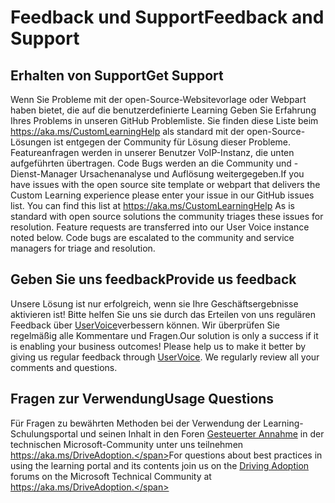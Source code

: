 # <a name="feedback-and-support"></a><span data-ttu-id="47eaf-101">Feedback und Support</span><span class="sxs-lookup"><span data-stu-id="47eaf-101">Feedback and Support</span></span>

## <a name="get-support"></a><span data-ttu-id="47eaf-102">Erhalten von Support</span><span class="sxs-lookup"><span data-stu-id="47eaf-102">Get Support</span></span>

<span data-ttu-id="47eaf-p101">Wenn Sie Probleme mit der open-Source-Websitevorlage oder Webpart haben bietet, die auf die benutzerdefinierte Learning Geben Sie Erfahrung Ihres Problems in unseren GitHub Problemliste.  Sie finden diese Liste beim https://aka.ms/CustomLearningHelp als standard mit der open-Source-Lösungen ist entgegen der Community für Lösung dieser Probleme.  Featureanfragen werden in unserer Benutzer VoIP-Instanz, die unten aufgeführten übertragen.  Code Bugs werden an die Community und -Dienst-Manager Ursachenanalyse und Auflösung weitergegeben.</span><span class="sxs-lookup"><span data-stu-id="47eaf-p101">If you have issues with the open source site template or webpart that delivers the Custom Learning experience please enter your issue in our GitHub issues list.  You can find this list at https://aka.ms/CustomLearningHelp  As is standard with open source solutions the community triages these issues for resolution.  Feature requests are transferred into our User Voice instance noted below.  Code bugs are escalated to the community and service managers for triage and resolution.</span></span>  

## <a name="provide-us-feedback"></a><span data-ttu-id="47eaf-107">Geben Sie uns feedback</span><span class="sxs-lookup"><span data-stu-id="47eaf-107">Provide us feedback</span></span>

<span data-ttu-id="47eaf-p102">Unsere Lösung ist nur erfolgreich, wenn sie Ihre Geschäftsergebnisse aktivieren ist!  Bitte helfen Sie uns sie durch das Erteilen von uns regulären Feedback über [UserVoice](https://microsoftteams.uservoice.com/forums/913429-learning-solutions)verbessern können.  Wir überprüfen Sie regelmäßig alle Kommentare und Fragen.</span><span class="sxs-lookup"><span data-stu-id="47eaf-p102">Our solution is only a success if it is enabling your business outcomes!  Please help us to make it better by giving us regular feedback through  [UserVoice](https://microsoftteams.uservoice.com/forums/913429-learning-solutions).  We regularly review all your comments and questions.</span></span>

## <a name="usage-questions"></a><span data-ttu-id="47eaf-111">Fragen zur Verwendung</span><span class="sxs-lookup"><span data-stu-id="47eaf-111">Usage Questions</span></span>

<span data-ttu-id="47eaf-112">Für Fragen zu bewährten Methoden bei der Verwendung der Learning-Schulungsportal und seinen Inhalt in den Foren [Gesteuerter Annahme](https://aka.ms/DriveAdoption) in der technischen Microsoft-Community unter uns teilnehmen https://aka.ms/DriveAdoption.</span><span class="sxs-lookup"><span data-stu-id="47eaf-112">For questions about best practices in using the learning portal and its contents join us on the [Driving Adoption](https://aka.ms/DriveAdoption) forums on the Microsoft Technical Community at https://aka.ms/DriveAdoption.</span></span> 

